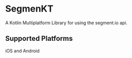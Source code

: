 # SegmenKT

A Kotlin Multiplatform Library for using the segment.io api.

## Supported Platforms
iOS and Android

